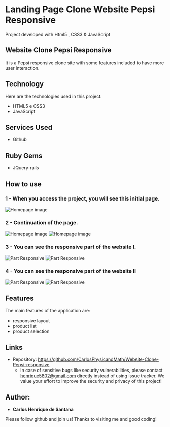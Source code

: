 # Landing Page Clone Website Pepsi Responsive
 Project developed with Html5 , CSS3 & JavaScript

## Website Clone Pepsi Responsive
It is a Pepsi responsive clone site with some features included to have more user interaction.


## Technology 

Here are the technologies used in this project.

* HTML5 e CSS3
* JavaScript


## Services Used

* Github

## Ruby Gems

* JQuery-rails



## How to use

### 1 - When you access the project, you will see this initial page.

![Homepage image](https://github.com/CarlosPhysicandMath/Website-Clone-Pepsi-responsive/blob/main/Prints/Captura%20de%20Tela%20(1).png)

### 2 - Continuation of the page.

![Homepage image](https://github.com/CarlosPhysicandMath/Website-Clone-Pepsi-responsive/blob/main/Prints/Captura%20de%20Tela%20(2).png)
![Homepage image](https://github.com/CarlosPhysicandMath/Website-Clone-Pepsi-responsive/blob/main/Prints/Captura%20de%20Tela%20(3).png)


### 3 - You can see the responsive part of the website I.

![Part Responsive](https://github.com/CarlosPhysicandMath/Website-Clone-Pepsi-responsive/blob/main/Prints/Captura%20de%20Tela%20(4).png)
![Part Responsive](https://github.com/CarlosPhysicandMath/Website-Clone-Pepsi-responsive/blob/main/Prints/Captura%20de%20Tela%20(5).png)

### 4 - You can see the responsive part of the website II

![Part Responsive](https://github.com/CarlosPhysicandMath/Website-Clone-Pepsi-responsive/blob/main/Prints/Captura%20de%20Tela%20(6).png)
![Part Responsive](https://github.com/CarlosPhysicandMath/Website-Clone-Pepsi-responsive/blob/main/Prints/Captura%20de%20Tela%20(7).png)


## Features

The main features of the application are:
 - responsive layout 
 - product list
 - product selection




## Links
  - Repository: https://github.com/CarlosPhysicandMath/Website-Clone-Pepsi-responsive
    - In case of sensitive bugs like security vulnerabilities, please contact
      henrique5802@gmail.com directly instead of using issue tracker. We value your effort
      to improve the security and privacy of this project!



  ## Author:

  * **Carlos Henrique de Santana** 

  Please follow github and join us!
  Thanks to visiting me and good coding!
